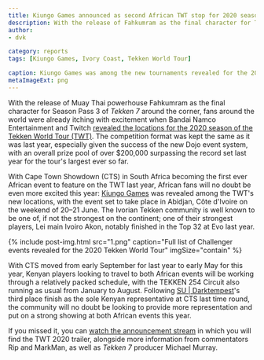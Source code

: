```yaml
---
title: Kiungo Games announced as second African TWT stop for 2020 season
description: With the release of Fahkumram as the final character for Tekken 7 Season 3 also around the corner, Bandai Namco Entertainment and Twitch revealed the locations for the 2020 season of the Tekken World Tour (TWT).
author:
- dvk

category: reports
tags: [Kiungo Games, Ivory Coast, Tekken World Tour]

caption: Kiungo Games was among the new tournaments revealed for the 2020 Tekken World Tour
metaImageExt: png
---
```

<p>With the release of Muay Thai powerhouse Fahkumram as the final character for Season Pass 3 of <em>Tekken 7</em> around the corner, fans around the world were already itching with excitement when Bandai Namco Entertainment and Twitch <a href="https://tekkenworldtour.com/news/tekken-world-tour-2020-locations-announced/" target="_blank">revealed the locations for the 2020 season of the Tekken World Tour (TWT)</a>. The competition format was kept the same as it was last year, especially given the success of the new Dojo event system, with an overall prize pool of over $200,000 surpassing the record set last year for the tour's largest ever so far.</p>

<p>With Cape Town Showdown (CTS) in South Africa becoming the first ever African event to feature on the TWT last year, African fans will no doubt be even more excited this year: <a href="https://twitter.com/kiungo_games" target="_blank">Kiungo Games</a> was revealed among the TWT's new locations, with the event set to take place in Abidjan, Côte d'Ivoire on the weekend of 20–21 June. The Ivorian Tekken community is well known to be one of, if not the strongest on the continent; one of their strongest players, Lei main Ivoiro Akon, notably finished in the Top 32 at Evo last year.</p>

{% include post-img.html src="1.png" caption="Full list of Challenger events revealed for the 2020 Tekken World Tour" imgSize="contain" %}

<p>With CTS moved from early September for last year to early May for this year, Kenyan players looking to travel to both African events will be working through a relatively packed schedule, with the TEKKEN 254 Circuit also running as usual from January to August. Following <a href="/circuit/tekken/profile.html?id=0749083">SU | Darktempest</a>'s third place finish as the sole Kenyan representative at CTS last time round, the community will no doubt be looking to provide more representation and put on a strong showing at both African events this year.</p>

<p>If you missed it, you can <a href="https://www.twitch.tv/videos/555288943" target="_blank">watch the announcement stream</a> in which you will find the TWT 2020 trailer, alongside more information from commentators Rip and MarkMan, as well as <em>Tekken 7</em> producer Michael Murray.</p>

<div class="d-none d-lg-flex justify-content-center mb-3">
    <!-- Add a placeholder for the Twitch embed -->
    <div id="twitch-embed"></div>
    <!-- Load the Twitch embed script -->
    <script src="https://player.twitch.tv/js/embed/v1.js"></script>
    <!-- Create a Twitch.Player object. This will render within the placeholder div -->
    <script type="text/javascript">
    const params = {
        video: "555288943",
        width: "720px",
        height: "405px",
        autoplay: false,
    }
    const player = new Twitch.Player("twitch-embed", params);
    </script>
</div>

